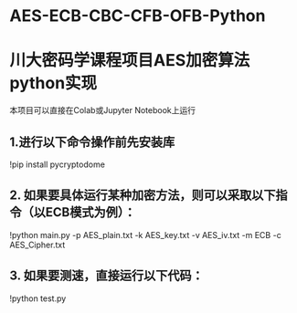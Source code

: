 # AES-ECB-CBC-CFB-OFB-Python
# 川大密码学课程项目AES加密算法python实现

本项目可以直接在Colab或Jupyter Notebook上运行
## 1.进行以下命令操作前先安装库
!pip install pycryptodome

## 2. 如果要具体运行某种加密方法，则可以采取以下指令（以ECB模式为例）：
!python main.py -p AES_plain.txt -k AES_key.txt -v AES_iv.txt -m ECB -c AES_Cipher.txt

## 3. 如果要测速，直接运行以下代码：
!python test.py

